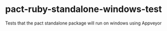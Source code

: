 # pact-ruby-standalone-windows-test
Tests that the pact standalone package will run on windows using Appveyor
